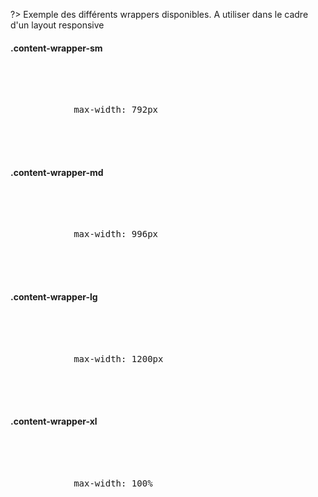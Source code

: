 ?> Exemple des différents wrappers disponibles. A utiliser dans le cadre d'un layout responsive

#### .content-wrapper-sm

<pre class="docsify-example">
    <div>
        <div class="content-wrapper-sm bg-blue-france-100 docs-palette">
            max-width: 792px
        </div>
    </div>
</pre>

#### .content-wrapper-md

<pre class="docsify-example">
    <div>
        <div class="content-wrapper-md bg-blue-france-100 docs-palette">
            max-width: 996px
        </div>
    </div>
</pre>

#### .content-wrapper-lg

<pre class="docsify-example">
    <div>
        <div class="content-wrapper-lg bg-blue-france-100 docs-palette">
            max-width: 1200px
        </div>
    </div>
</pre>

#### .content-wrapper-xl

<pre class="docsify-example">
    <div>
        <div class="content-wrapper-xl bg-blue-france-100 docs-palette">
            max-width: 100%
        </div>
    </div>
</pre>
